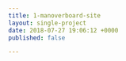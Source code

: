 ```yaml
---
title: 1-manoverboard-site
layout: single-project
date: 2018-07-27 19:06:12 +0000
published: false

---
```

